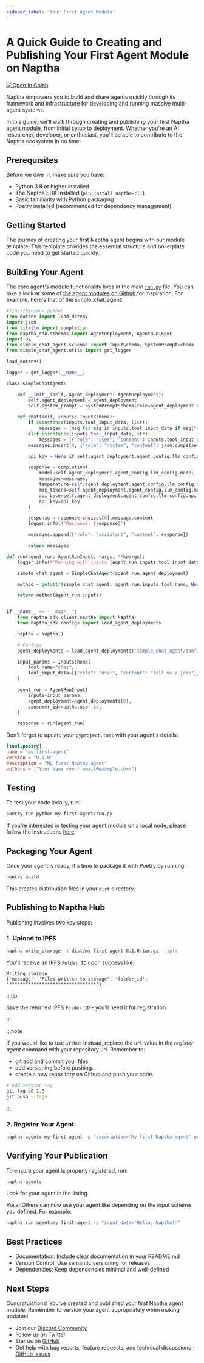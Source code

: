 ```yaml
---
sidebar_label: 'Your First Agent Module'
---
```


# A Quick Guide to Creating and Publishing Your First Agent Module on Naptha

<a href="https://colab.research.google.com/drive/1HwrR49T5c1CQDKprYPYSVHeUJCA5uf5V?usp=sharing" target="_parent"><img src="https://colab.research.google.com/assets/colab-badge.svg" alt="Open In Colab"/></a>

Naptha empowers you to build and share agents quickly through its framework and infrastructure for developing and running massive multi-agent systems.

In this guide, we'll walk through creating and publishing your first Naptha agent module, from initial setup to deployment. Whether you're an AI researcher, developer, or enthusiast, you'll be able to contribute to the Naptha ecosystem in no time.

## Prerequisites
Before we dive in, make sure you have:
- Python 3.8 or higher installed
- The Naptha SDK installed (`pip install naptha-cli`)
- Basic familiarity with Python packaging
- Poetry installed (recommended for dependency management)

## Getting Started
The journey of creating your first Naptha agent begins with our module template. This template provides the essential structure and boilerplate code you need to get started quickly.

## Building Your Agent
The core agent's module functionality lives in the main [`run.py`](https://github.com/NapthaAI/module_template/blob/main/module_template/run.py) file. You can take a look at some of [the agent modules on Github ](https://github.com/NapthaAI) for inspiration. For example, here's that of the simple_chat_agent:

```python
#!/usr/bin/env python
from dotenv import load_dotenv
import json
from litellm import completion
from naptha_sdk.schemas import AgentDeployment, AgentRunInput
import os
from simple_chat_agent.schemas import InputSchema, SystemPromptSchema
from simple_chat_agent.utils import get_logger

load_dotenv()

logger = get_logger(__name__)

class SimpleChatAgent:

    def __init__(self, agent_deployment: AgentDeployment):
        self.agent_deployment = agent_deployment
        self.system_prompt = SystemPromptSchema(role=agent_deployment.agent_config.system_prompt["role"], persona=agent_deployment.agent_config.persona_module["data"])

    def chat(self, inputs: InputSchema):
        if isinstance(inputs.tool_input_data, list):
            messages = [msg for msg in inputs.tool_input_data if msg["role"] != "system"]
        elif isinstance(inputs.tool_input_data, str):
            messages = [{"role": "user", "content": inputs.tool_input_data}]
        messages.insert(0, {"role": "system", "content": json.dumps(self.agent_deployment.agent_config.system_prompt)})

        api_key = None if self.agent_deployment.agent_config.llm_config.client == "ollama" else ("EMPTY" if self.agent_deployment.agent_config.llm_config.client == "vllm" else os.getenv("OPENAI_API_KEY"))

        response = completion(
            model=self.agent_deployment.agent_config.llm_config.model,
            messages=messages,
            temperature=self.agent_deployment.agent_config.llm_config.temperature,
            max_tokens=self.agent_deployment.agent_config.llm_config.max_tokens,
            api_base=self.agent_deployment.agent_config.llm_config.api_base,
            api_key=api_key
        )

        response = response.choices[0].message.content
        logger.info(f"Response: {response}")

        messages.append({"role": "assistant", "content": response})

        return messages

def run(agent_run: AgentRunInput, *args, **kwargs):
    logger.info(f"Running with inputs {agent_run.inputs.tool_input_data}")

    simple_chat_agent = SimpleChatAgent(agent_run.agent_deployment)

    method = getattr(simple_chat_agent, agent_run.inputs.tool_name, None)

    return method(agent_run.inputs)


if __name__ == "__main__":
    from naptha_sdk.client.naptha import Naptha
    from naptha_sdk.configs import load_agent_deployments

    naptha = Naptha()

    # Configs
    agent_deployments = load_agent_deployments("simple_chat_agent/configs/agent_deployments.json")

    input_params = InputSchema(
        tool_name="chat",
        tool_input_data=[{"role": "user", "content": "tell me a joke"}],
    )

    agent_run = AgentRunInput(
        inputs=input_params,
        agent_deployment=agent_deployments[0],
        consumer_id=naptha.user.id,
    )

    response = run(agent_run)
```

Don't forget to update your `pyproject.toml` with your agent's details:
```toml
[tool.poetry]
name = "my-first-agent"
version = "0.1.0"
description = "My first Naptha agent"
authors = ["Your Name <your.email@example.com>"]
```

## Testing
To test your code locally, run:

```bash
poetry run python my-first-agent/run.py
```

If you're interested in testing your agent module on a local node, please follow the instructions [here](https://github.com/NapthaAI/node?tab=readme-ov-file)

## Packaging Your Agent
Once your agent is ready, it's time to package it with Poetry by running:

```bash
poetry build
```

This creates distribution files in your `dist` directory.

## Publishing to Naptha Hub
Publishing involves two key steps:

### 1. Upload to IPFS 
```bash
naptha write_storage -i dist/my-first-agent-0.1.0.tar.gz --ipfs
```
You'll receive an IPFS `Folder ID` upon success like:

```
Writing storage
{'message': 'Files written to storage', 'folder_id': '********************************'}
```
:::tip  

Save the returned IPFS `Folder ID` - you'll need it for registration.

:::

:::note

If you would like to use `Github` instead, replace the `url` value in the *register agent* command with your repository url. Remember to: 
- git add and commit your files
- add versioning before pushing.
- create a new repository on Github and push your code. 

```bash
# Add version tag
git tag v0.1.0
git push --tags
```
:::

### 2. Register Your Agent
```bash
naptha agents my-first-agent -p "description='My first Naptha agent' url='ipfs://YOUR_IPFS_HASH' type='package' version='0.1'"
```

## Verifying Your Publication
To ensure your agent is properly registered, run:

```bash
naptha agents
```

Look for your agent in the listing. 

Voila! Others can now use your agent like depending on the input schema you defined. For example:

```bash
naptha run agent:my-first-agent -p "input_data='Hello, Naptha!'"
```

## Best Practices
- Documentation: Include clear documentation in your README.md
- Version Control: Use semantic versioning for releases
- Dependencies: Keep dependencies minimal and well-defined

## Next Steps
Congratulations! You've created and published your first Naptha agent module. Remember to version your agent appropriately when making updates!
- Join our [Discord Community](https://naptha.ai/community)
- Follow us on [Twitter](https://twitter.com/NapthaAI)
- Star us on [GitHub](https://github.com/NapthaAI)
- Get help with bug reports, feature requests, and technical discussions - [GitHub Issues](https://github.com/NapthaAI/naptha-sdk/issues)